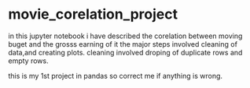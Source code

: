 # movie_corelation_project
in this jupyter notebook i have described the corelation between moving buget and the grosss earning of it
the major steps involved cleaning of data,and creating plots.
cleaning involved droping of duplicate rows and empty rows.


this is my 1st project in pandas so correct me if anything is wrong.

